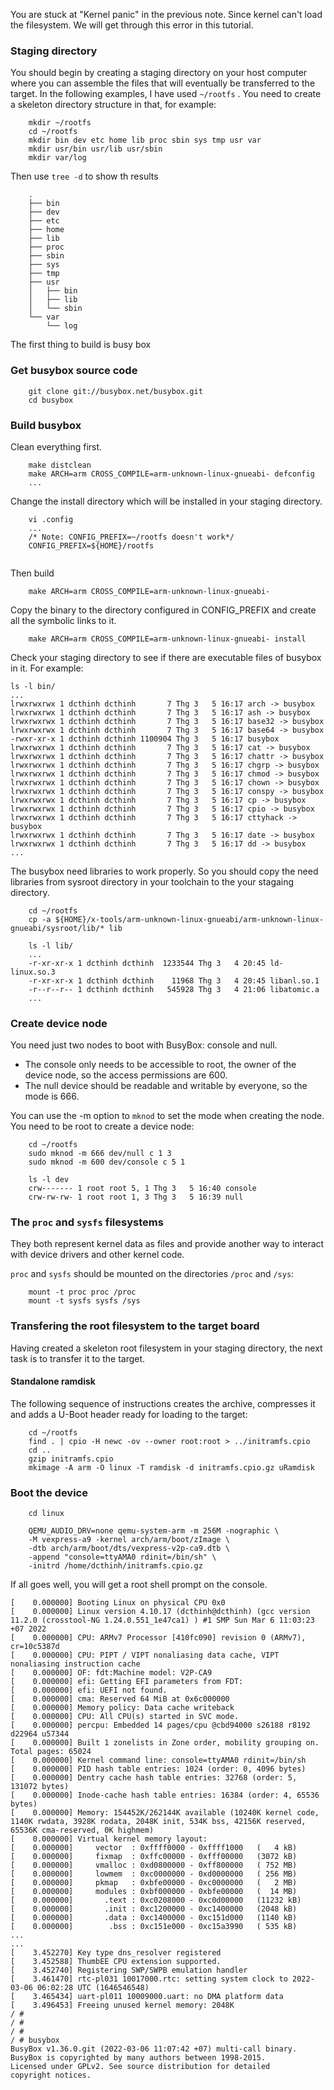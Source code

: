 You are stuck at "Kernel panic" in the previous note. Since kernel can't load the filesystem. We will get through this error in this tutorial.

### Staging directory
You should begin by creating a staging directory on your host computer where you can assemble the files that will eventually be transferred to the target. In the following examples, I have used `~/rootfs` . You need to create a skeleton directory structure in that, for example:
```
    mkdir ~/rootfs
    cd ~/rootfs
    mkdir bin dev etc home lib proc sbin sys tmp usr var
    mkdir usr/bin usr/lib usr/sbin
    mkdir var/log
```
Then use `tree -d` to show th results
```
    .
    ├── bin
    ├── dev
    ├── etc
    ├── home
    ├── lib
    ├── proc
    ├── sbin
    ├── sys
    ├── tmp
    ├── usr
    │   ├── bin
    │   ├── lib
    │   └── sbin
    └── var
        └── log
```
The first thing to build is busy box
### Get busybox source code
```
    git clone git://busybox.net/busybox.git
    cd busybox
```
### Build busybox
Clean everything first.
```
    make distclean
    make ARCH=arm CROSS_COMPILE=arm-unknown-linux-gnueabi- defconfig
    ...
```

Change the install directory which will be installed in your staging directory.
```
    vi .config
    ...
    /* Note: CONFIG_PREFIX=~/rootfs doesn't work*/
    CONFIG_PREFIX=${HOME}/rootfs 
    
```

Then build
```
    make ARCH=arm CROSS_COMPILE=arm-unknown-linux-gnueabi-
```
Copy the binary to the directory configured in CONFIG_PREFIX and
create all the symbolic links to it.
```
    make ARCH=arm CROSS_COMPILE=arm-unknown-linux-gnueabi- install
```

Check your staging directory to see if there are executable files of busybox in it. For example:
```
ls -l bin/
...
lrwxrwxrwx 1 dcthinh dcthinh       7 Thg 3   5 16:17 arch -> busybox
lrwxrwxrwx 1 dcthinh dcthinh       7 Thg 3   5 16:17 ash -> busybox
lrwxrwxrwx 1 dcthinh dcthinh       7 Thg 3   5 16:17 base32 -> busybox
lrwxrwxrwx 1 dcthinh dcthinh       7 Thg 3   5 16:17 base64 -> busybox
-rwxr-xr-x 1 dcthinh dcthinh 1100904 Thg 3   5 16:17 busybox
lrwxrwxrwx 1 dcthinh dcthinh       7 Thg 3   5 16:17 cat -> busybox
lrwxrwxrwx 1 dcthinh dcthinh       7 Thg 3   5 16:17 chattr -> busybox
lrwxrwxrwx 1 dcthinh dcthinh       7 Thg 3   5 16:17 chgrp -> busybox
lrwxrwxrwx 1 dcthinh dcthinh       7 Thg 3   5 16:17 chmod -> busybox
lrwxrwxrwx 1 dcthinh dcthinh       7 Thg 3   5 16:17 chown -> busybox
lrwxrwxrwx 1 dcthinh dcthinh       7 Thg 3   5 16:17 conspy -> busybox
lrwxrwxrwx 1 dcthinh dcthinh       7 Thg 3   5 16:17 cp -> busybox
lrwxrwxrwx 1 dcthinh dcthinh       7 Thg 3   5 16:17 cpio -> busybox
lrwxrwxrwx 1 dcthinh dcthinh       7 Thg 3   5 16:17 cttyhack -> busybox
lrwxrwxrwx 1 dcthinh dcthinh       7 Thg 3   5 16:17 date -> busybox
lrwxrwxrwx 1 dcthinh dcthinh       7 Thg 3   5 16:17 dd -> busybox
...
```
The busybox need libraries to work properly. So you should copy the need libraries from sysroot directory in your toolchain to the your stagaing directory.

```
    cd ~/rootfs
    cp -a ${HOME}/x-tools/arm-unknown-linux-gnueabi/arm-unknown-linux-gnueabi/sysroot/lib/* lib

    ls -l lib/
    ...
    -r-xr-xr-x 1 dcthinh dcthinh  1233544 Thg 3   4 20:45 ld-linux.so.3
    -r-xr-xr-x 1 dcthinh dcthinh    11968 Thg 3   4 20:45 libanl.so.1
    -r--r--r-- 1 dcthinh dcthinh   545928 Thg 3   4 21:06 libatomic.a
    ...

```
### Create device node
You need just two nodes to boot with BusyBox: console and null.
- The console only needs to be accessible to root, the owner of the device node, so the access permissions are 600.
- The null device should be readable and writable by everyone, so the mode is 666.

You can use the -m option to `mknod` to set the mode when creating the node. You need to be root to create a device node:
```
    cd ~/rootfs
    sudo mknod -m 666 dev/null c 1 3
    sudo mknod -m 600 dev/console c 5 1

    ls -l dev
    crw------- 1 root root 5, 1 Thg 3   5 16:40 console
    crw-rw-rw- 1 root root 1, 3 Thg 3   5 16:39 null
```
### The `proc` and `sysfs` filesystems
They both represent kernel data as files and provide another way to interact with device drivers and other kernel code.

`proc` and `sysfs` should be mounted on the directories `/proc` and `/sys`:
```
    mount -t proc proc /proc
    mount -t sysfs sysfs /sys
```

### Transfering the root filesystem to the target board
Having created a skeleton root filesystem in your staging directory, the next task is to transfer it to the target.
#### Standalone ramdisk
The following sequence of instructions creates the archive, compresses it and adds a U-Boot header ready for loading to the target:
```
    cd ~/rootfs
    find . | cpio -H newc -ov --owner root:root > ../initramfs.cpio
    cd ..
    gzip initramfs.cpio
    mkimage -A arm -O linux -T ramdisk -d initramfs.cpio.gz uRamdisk
```

### Boot the device
```
    cd linux

    QEMU_AUDIO_DRV=none qemu-system-arm -m 256M -nographic \
    -M vexpress-a9 -kernel arch/arm/boot/zImage \
    -dtb arch/arm/boot/dts/vexpress-v2p-ca9.dtb \
    -append "console=ttyAMA0 rdinit=/bin/sh" \
    -initrd /home/dcthinh/initramfs.cpio.gz

```

If all goes well, you will get a root shell prompt on the console.
```
[    0.000000] Booting Linux on physical CPU 0x0
[    0.000000] Linux version 4.10.17 (dcthinh@dcthinh) (gcc version 11.2.0 (crosstool-NG 1.24.0.551_1e47ca1) ) #1 SMP Sun Mar 6 11:03:23 +07 2022
[    0.000000] CPU: ARMv7 Processor [410fc090] revision 0 (ARMv7), cr=10c5387d
[    0.000000] CPU: PIPT / VIPT nonaliasing data cache, VIPT nonaliasing instruction cache
[    0.000000] OF: fdt:Machine model: V2P-CA9
[    0.000000] efi: Getting EFI parameters from FDT:
[    0.000000] efi: UEFI not found.
[    0.000000] cma: Reserved 64 MiB at 0x6c000000
[    0.000000] Memory policy: Data cache writeback
[    0.000000] CPU: All CPU(s) started in SVC mode.
[    0.000000] percpu: Embedded 14 pages/cpu @cbd94000 s26188 r8192 d22964 u57344
[    0.000000] Built 1 zonelists in Zone order, mobility grouping on.  Total pages: 65024
[    0.000000] Kernel command line: console=ttyAMA0 rdinit=/bin/sh
[    0.000000] PID hash table entries: 1024 (order: 0, 4096 bytes)
[    0.000000] Dentry cache hash table entries: 32768 (order: 5, 131072 bytes)
[    0.000000] Inode-cache hash table entries: 16384 (order: 4, 65536 bytes)
[    0.000000] Memory: 154452K/262144K available (10240K kernel code, 1140K rwdata, 3928K rodata, 2048K init, 534K bss, 42156K reserved, 65536K cma-reserved, 0K highmem)
[    0.000000] Virtual kernel memory layout:
[    0.000000]     vector  : 0xffff0000 - 0xffff1000   (   4 kB)
[    0.000000]     fixmap  : 0xffc00000 - 0xfff00000   (3072 kB)
[    0.000000]     vmalloc : 0xd0800000 - 0xff800000   ( 752 MB)
[    0.000000]     lowmem  : 0xc0000000 - 0xd0000000   ( 256 MB)
[    0.000000]     pkmap   : 0xbfe00000 - 0xc0000000   (   2 MB)
[    0.000000]     modules : 0xbf000000 - 0xbfe00000   (  14 MB)
[    0.000000]       .text : 0xc0208000 - 0xc0d00000   (11232 kB)
[    0.000000]       .init : 0xc1200000 - 0xc1400000   (2048 kB)
[    0.000000]       .data : 0xc1400000 - 0xc151d000   (1140 kB)
[    0.000000]        .bss : 0xc151e000 - 0xc15a3990   ( 535 kB)
...
...
[    3.452270] Key type dns_resolver registered
[    3.452588] ThumbEE CPU extension supported.
[    3.452740] Registering SWP/SWPB emulation handler
[    3.461470] rtc-pl031 10017000.rtc: setting system clock to 2022-03-06 06:02:28 UTC (1646546548)
[    3.465434] uart-pl011 10009000.uart: no DMA platform data
[    3.496453] Freeing unused kernel memory: 2048K
/ # 
/ # 
/ # 
/ # busybox
BusyBox v1.36.0.git (2022-03-06 11:07:42 +07) multi-call binary.
BusyBox is copyrighted by many authors between 1998-2015.
Licensed under GPLv2. See source distribution for detailed
copyright notices.

```
